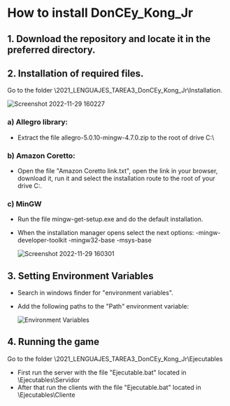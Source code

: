 # How to install DonCEy_Kong_Jr

## 1. Download the repository and locate it in the preferred directory.

## 2. Installation of required files.

Go to the folder \2021_LENGUAJES_TAREA3_DonCEy_Kong_Jr\Installation.

![Screenshot 2022-11-29 160227](https://user-images.githubusercontent.com/44324449/204658107-fd7f0f69-9d00-486a-aea9-275ba35072e4.jpg)

### a) Allegro library: 

- Extract the file allegro-5.0.10-mingw-4.7.0.zip to the root of drive C:\

### b) Amazon Coretto:

- Open the file "Amazon Coretto link.txt", open the link in your browser, download it, run it and select the installation route to the root of your drive C:\.

### c) MinGW

- Run the file mingw-get-setup.exe and do the default installation.
- When the installation manager opens select the next options:
  -mingw-developer-toolkit
  -mingw32-base
  -msys-base
  
  ![Screenshot 2022-11-29 160301](https://user-images.githubusercontent.com/44324449/204658195-5a1980fb-a940-498c-8d6f-a3bd45dfa344.jpg)


## 3. Setting Environment Variables

- Search in windows finder for "environment variables".
- Add the following paths to the "Path" environment variable:
  
  ![Environment Variables](https://user-images.githubusercontent.com/44324449/204657965-2acbc956-51a2-43b2-bf6c-12aa6ed0319d.jpg)
  
## 4. Running the game

Go to the folder \2021_LENGUAJES_TAREA3_DonCEy_Kong_Jr\Ejecutables

- First run the server with the file "Ejecutable.bat" located in \Ejecutables\Servidor
- After that run the clients with the file "Ejecutable.bat" located in \Ejecutables\Cliente

